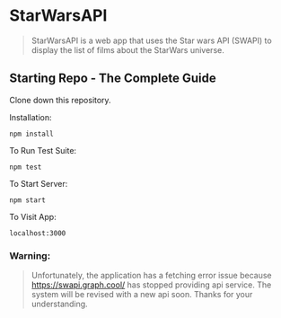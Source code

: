 

# StarWarsAPI

> StarWarsAPI is a web app that uses the Star wars API (SWAPI) to display the list of films about the StarWars universe.
> 



## Starting Repo - The Complete Guide
Clone down this repository. 

Installation:

`npm install`

To Run Test Suite:

`npm test`

To Start Server:

`npm start`

To Visit App:

`localhost:3000`

### Warning: 
> Unfortunately, the application has a fetching error issue because https://swapi.graph.cool/ has stopped providing api service. The system will be revised with a new api soon. Thanks for your understanding.  


